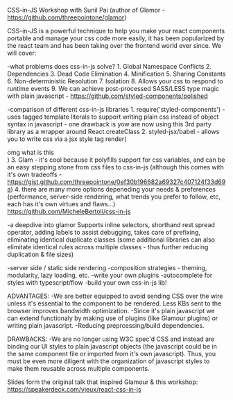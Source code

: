 
CSS-in-JS Workshop with Sunil Pai (author of Glamor - https://github.com/threepointone/glamor)

CSS-in-JS is a powerful technique to help you make your react components portable and manage your css code more easily, it has been popularized by the react team and has been taking over the frontend world ever since. We will cover:

  -what problems does css-in-js solve?
    1. Global Namespace Conflicts
    2. Dependencies
    3. Dead Code Elimination
    4. Minification
    5. Sharing Constants
    6. Non-deterministic Resolution
    7. Isolation
    8. Allows your css to respond to runtime events
    9. We can achieve post-processed SASS/LESS type magic with plain javascript - https://github.com/styled-components/polished

  -comparison of different css-in-js libraries
    1. require('styled-components') - uses tagged template literals to support writing plain css instead of object syntax in javascript - one drawback is yow are now using this 3rd party library as a wrapper around React.createClass
    2. styled-jsx/babel - allows you to write css via a jsx style tag
    render(<div className='reddish'>
      <style jsx>{`
        .reddish {
          color: red;
        }
      `}</style>
          omg what is this
    </div>)
    3. Glam - it's cool because it polyfills support for css variables, and can be an easy stepping stone from css files to css-in-js (although this comes with it's own tradeoffs - https://gist.github.com/threepointone/0ef30b196682a69327c407124f33d69a)
    4. there are many more options depeneding your needs & preferences (performance, server-side rendering, what trends you prefer to follow, etc, each has it's own virtues and flaws...) https://github.com/MicheleBertoli/css-in-js


  -a deepdive into glamor
    Supports inline selectors, shorthand rest spread operator,
    adding labels to assist debugging, takes care of prefixing, eliminating identical duplicate classes (some additional libraries can also elimitate identical rules across multiple classes - thus further reducing duplication & file sizes)

  -server side / static side rendering
  -composition strategies - theming, modularity, lazy loading, etc.
  -write your own plugins
  -autocomplete for styles with typescript/flow
  -build your own css-in-js lib!

  ADVANTAGES:
    -We are better equipped to avoid sending CSS over the wire unless it's essential to the component to be rendered. Less KBs sent to the browser improves bandwidth optimization.
    -Since it's plain javascript we can extend functionaly by making use of plugins (like Glamour plugins) or writing plain javascript.
    -Reducing preprcessing/build dependencies.

  DRAWBACKS:
    -We are no longer using W3C spec'd CSS and instead are binding our UI styles to plain javascript objects (the javascript could be in the same component file or imported from it's own javascript). Thus, you must be even more diligent with the organization of javascript styles to make them reusable across multiple components.


Slides form the original talk that inspired Glamour & this workshop: https://speakerdeck.com/vjeux/react-css-in-js
